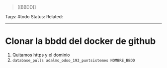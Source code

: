 > [[BBDD]]

Tags: #todo 
Status: 
Related: 

___

# Clonar la bbdd del docker de github

1. Quitamos https y el dominio
2. `database_pulls adalmo_odoo_193_puntsistemes NOMBRE_BBDD`